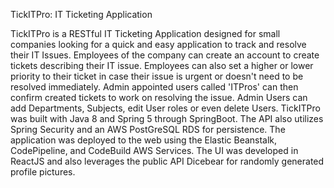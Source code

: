 TickITPro: IT Ticketing Application

TickITPro is a RESTful IT Ticketing Application designed for small companies looking for a quick and easy application to track and resolve their IT Issues. 
Employees of the company can create an account to create tickets describing their IT issue.
Employees can also set a higher or lower priority to their ticket in case their issue is urgent or doesn't need to be resolved immediately.
Admin appointed users called 'ITPros' can then confirm created tickets to work on resolving the issue.
Admin Users can add Departments, Subjects, edit User roles or even delete Users.
TickITPro was built with Java 8 and Spring 5 through SpringBoot.
The API also utilizes Spring Security and an AWS PostGreSQL RDS for persistence.
The application was deployed to the web using the Elastic Beanstalk, CodePipeline, and CodeBuild AWS Services.
The UI was developed in ReactJS and also leverages the public API Dicebear for randomly generated profile pictures. 